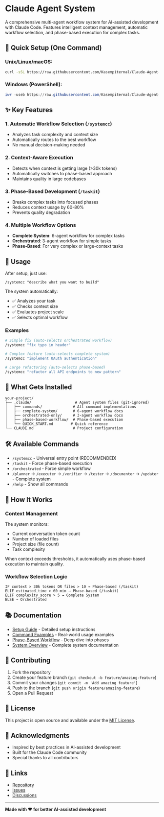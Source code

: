 # Claude Agent System

A comprehensive multi-agent workflow system for AI-assisted development with Claude Code. Features intelligent context management, automatic workflow selection, and phase-based execution for complex tasks.

## 🚀 Quick Setup (One Command)

### Unix/Linux/macOS:
```bash
curl -sSL https://raw.githubusercontent.com/Kasempiternal/Claude-Agent-System/main/setup-claude-agent-system.sh | bash
```

### Windows (PowerShell):
```powershell
iwr -useb https://raw.githubusercontent.com/Kasempiternal/Claude-Agent-System/main/setup-claude-agent-system.ps1 | iex
```

## ✨ Key Features

### 1. **Automatic Workflow Selection** (`/systemcc`)
- Analyzes task complexity and context size
- Automatically routes to the best workflow
- No manual decision-making needed

### 2. **Context-Aware Execution**
- Detects when context is getting large (>30k tokens)
- Automatically switches to phase-based approach
- Maintains quality in large codebases

### 3. **Phase-Based Development** (`/taskit`)
- Breaks complex tasks into focused phases
- Reduces context usage by 60-80%
- Prevents quality degradation

### 4. **Multiple Workflow Options**
- **Complete System**: 6-agent workflow for complex tasks
- **Orchestrated**: 3-agent workflow for simple tasks
- **Phase-Based**: For very complex or large-context tasks

## 🎯 Usage

After setup, just use:
```
/systemcc "describe what you want to build"
```

The system automatically:
- ✅ Analyzes your task
- ✅ Checks context size
- ✅ Evaluates project scale
- ✅ Selects optimal workflow

### Examples

```bash
# Simple fix (auto-selects orchestrated workflow)
/systemcc "fix typo in header"

# Complex feature (auto-selects complete system)
/systemcc "implement OAuth authentication"

# Large refactoring (auto-selects phase-based)
/systemcc "refactor all API endpoints to new pattern"
```

## 📁 What Gets Installed

```
your-project/
├── .claude/                    # Agent system files (git-ignored)
│   ├── commands/              # All command implementations
│   ├── complete-system/       # 6-agent workflow docs
│   ├── orchestrated-only/     # 3-agent workflow docs
│   ├── phase-based-workflow/  # Phase-based execution
│   └── QUICK_START.md        # Quick reference
└── CLAUDE.md                  # Project configuration
```

## 🛠️ Available Commands

- `/systemcc` - Universal entry point (RECOMMENDED)
- `/taskit` - Force phase-based execution
- `/orchestrated` - Force simple workflow
- `/planner` → `/executer` → `/verifier` → `/tester` → `/documenter` → `/updater` - Complete system
- `/help` - Show all commands

## 🧠 How It Works

### Context Management
The system monitors:
- Current conversation token count
- Number of loaded files
- Project size (file count)
- Task complexity

When context exceeds thresholds, it automatically uses phase-based execution to maintain quality.

### Workflow Selection Logic
```
IF context > 30k tokens OR files > 10 → Phase-based (/taskit)
ELIF estimated_time > 60 min → Phase-based (/taskit)
ELIF complexity_score > 5 → Complete System
ELSE → Orchestrated
```

## 📚 Documentation

- [Setup Guide](SETUP.md) - Detailed setup instructions
- [Command Examples](commands/examples.md) - Real-world usage examples
- [Phase-Based Workflow](phase-based-workflow/README.md) - Deep dive into phases
- [System Overview](README-AGENT-SYSTEM.md) - Complete system documentation

## 🤝 Contributing

1. Fork the repository
2. Create your feature branch (`git checkout -b feature/amazing-feature`)
3. Commit your changes (`git commit -m 'Add amazing feature'`)
4. Push to the branch (`git push origin feature/amazing-feature`)
5. Open a Pull Request

## 📄 License

This project is open source and available under the [MIT License](LICENSE).

## 🙏 Acknowledgments

- Inspired by best practices in AI-assisted development
- Built for the Claude Code community
- Special thanks to all contributors

## 🔗 Links

- [Repository](https://github.com/Kasempiternal/Claude-Agent-System)
- [Issues](https://github.com/Kasempiternal/Claude-Agent-System/issues)
- [Discussions](https://github.com/Kasempiternal/Claude-Agent-System/discussions)

---

**Made with ❤️ for better AI-assisted development**